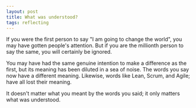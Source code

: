 ```yaml
---
layout: post
title: What was understood?
tags: reflecting
---
```


If you were the first person to say "I am going to change the world", you may have gotten people's attention. But if you are the millionth person to say the same, you will certainly be ignored. 

You may have had the same genuine intention to make a difference as the first, but its meaning has been diluted in a sea of noise. The words you say now have a different meaning. Likewise, words like Lean, Scrum, and Agile; have all lost their meaning.

It doesn't matter what you meant by the words you said; it only matters what was understood.
